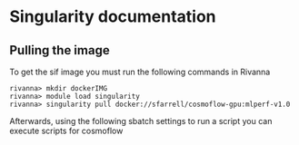 # Singularity documentation

## Pulling the image

To get the sif image you must run the following commands in Rivanna

```
rivanna> mkdir dockerIMG
rivanna> module load singularity
rivanna> singularity pull docker://sfarrell/cosmoflow-gpu:mlperf-v1.0
```

Afterwards, using the following sbatch settings to run a script you can execute scripts for cosmoflow